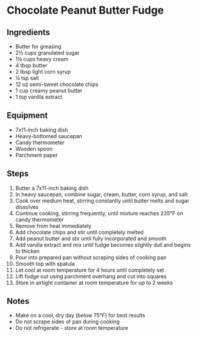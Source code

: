 # Chocolate Peanut Butter Fudge
## Ingredients
- Butter for greasing
- 2½ cups granulated sugar
- 1¼ cups heavy cream
- 4 tbsp butter
- 2 tbsp light corn syrup
- ¼ tsp salt
- 12 oz semi-sweet chocolate chips
- 1 cup creamy peanut butter
- 1 tsp vanilla extract

## Equipment
- 7x11-inch baking dish
- Heavy-bottomed saucepan
- Candy thermometer
- Wooden spoon
- Parchment paper

## Steps
1) Butter a 7x11-inch baking dish
3) In heavy saucepan, combine sugar, cream, butter, corn syrup, and salt
4) Cook over medium heat, stirring constantly until butter melts and sugar dissolves
5) Continue cooking, stirring frequently, until mixture reaches 235°F on candy thermometer
6) Remove from heat immediately
7) Add chocolate chips and stir until completely melted
8) Add peanut butter and stir until fully incorporated and smooth
9) Add vanilla extract and mix until fudge becomes slightly dull and begins to thicken
10) Pour into prepared pan without scraping sides of cooking pan
11) Smooth top with spatula
12) Let cool at room temperature for 4 hours until completely set
13) Lift fudge out using parchment overhang and cut into squares
14) Store in airtight container at room temperature for up to 2 weeks

## Notes
- Make on a cool, dry day (below 75°F) for best results
- Do not scrape sides of pan during cooking
- Do not refrigerate - store at room temperature 